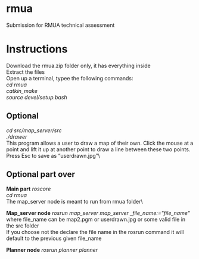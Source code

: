 # rmua
Submission for RMUA technical assessment
# Instructions
Download the rmua.zip folder only, it has everything inside\
Extract the files\
Open up a terminal, typee the following commands:\
*cd rmua*\
*catkin_make*\
*source devel/setup.bash*
## Optional
*cd src/map_server/src*\
*./drawer*\
This program allows a user to draw a map of their own. Click the mouse at a point and lift it up at another point to draw a line between these two points. \
Press Esc to save as “userdrawn.jpg”\
## Optional part over


**Main part**
*roscore*\
*cd rmua*\
The map_server node is meant to run from rmua folder\

**Map_server node**
*rosrun map_server map_server _file_name:="file_name"*\
where file_name can be map2.pgm or userdrawn.jpg or some valid file in the src folder\
If you choose not the declare the file name in the rosrun command it will default to the previous given file_name

**Planner node**
*rosrun planner planner*
